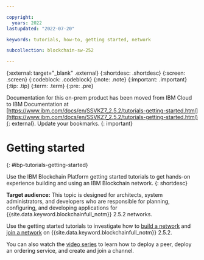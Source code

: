 ```yaml
---

copyright:
  years: 2022
lastupdated: "2022-07-20"

keywords: tutorials, how-to, getting started, network

subcollection: blockchain-sw-252

---
```


{:external: target="_blank" .external}
{:shortdesc: .shortdesc}
{:screen: .screen}
{:codeblock: .codeblock}
{:note: .note}
{:important: .important}
{:tip: .tip}
{:term: .term}
{:pre: .pre}




Documentation for this on-prem product has been moved from IBM Cloud to IBM Documentation at [https://www.ibm.com/docs/en/SSVKZ7_2.5.2/tutorials-getting-started.html](https://www.ibm.com/docs/en/SSVKZ7_2.5.2/tutorials-getting-started.html){: external}. Update your bookmarks.
{: important}

# Getting started
{: #ibp-tutorials-getting-started}

Use the IBM Blockchain Platform getting started tutorials to get hands-on experience building and using an IBM Blockchain network. 
{: shortdesc}

**Target audience:** This topic is designed for architects, system administrators, and developers who are responsible 
for planning, configuring, and developing applications for {{site.data.keyword.blockchainfull_notm}} 2.5.2 networks.

Use the getting started tutorials to investigate how to [build a network](ibp-console-build-network.md) 
and [join a network](ibp-console-join-network.md) on {{site.data.keyword.blockchainfull_notm}} 2.5.2.

You can also watch the [video series](reference/videos.md) to learn how to deploy a peer, deploy an ordering service, 
and create and join a channel. 

